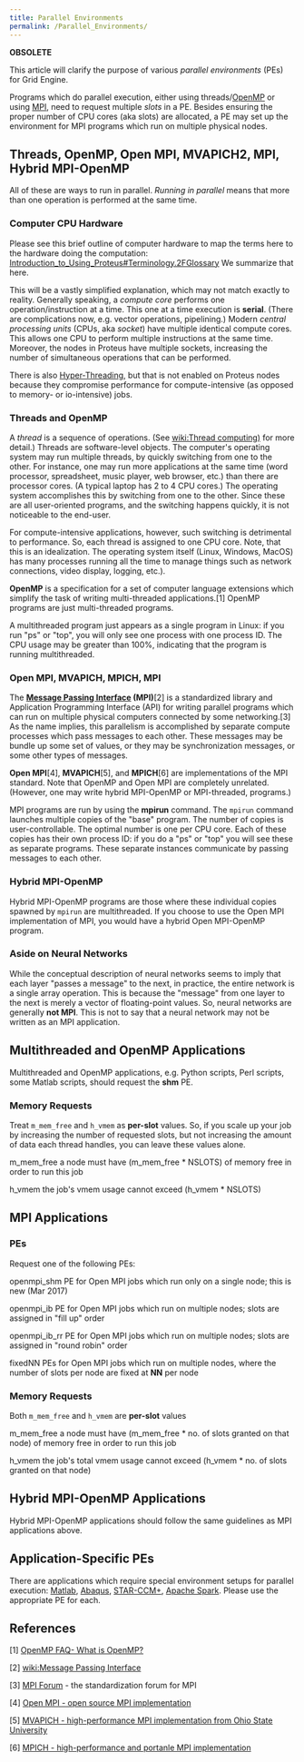 ```yaml
---
title: Parallel Environments
permalink: /Parallel_Environments/
---
```


**OBSOLETE**

This article will clarify the purpose of various *parallel environments*
(PEs) for Grid Engine.

Programs which do parallel execution, either using
threads/[OpenMP](/OpenMP "wikilink") or using [MPI](/MPI "wikilink"),
need to request multiple *slots* in a PE. Besides ensuring the proper
number of CPU cores (aka slots) are allocated, a PE may set up the
environment for MPI programs which run on multiple physical nodes.

Threads, OpenMP, Open MPI, MVAPICH2, MPI, Hybrid MPI-OpenMP
-----------------------------------------------------------

All of these are ways to run in parallel. *Running in parallel* means
that more than one operation is performed at the same time.

### Computer CPU Hardware

Please see this brief outline of computer hardware to map the terms here
to the hardware doing the computation:
[Introduction_to_Using_Proteus\#Terminology.2FGlossary](/Introduction_to_Using_Proteus#Terminology.2FGlossary "wikilink")
We summarize that here.

This will be a vastly simplified explanation, which may not match
exactly to reality. Generally speaking, a *compute core* performs one
operation/instruction at a time. This one at a time execution is
**serial**. (There are complications now, e.g. vector operations,
pipelining.) Modern *central processing units* (CPUs, aka *socket*) have
multiple identical compute cores. This allows one CPU to perform
multiple instructions at the same time. Moreover, the nodes in Proteus
have multiple sockets, increasing the number of simultaneous operations
that can be performed.

There is also [Hyper-Threading](/wiki:Hyper-Threading "wikilink"), but
that is not enabled on Proteus nodes because they compromise performance
for compute-intensive (as opposed to memory- or io-intensive) jobs.

### Threads and OpenMP

A *thread* is a sequence of operations. (See [wiki:Thread computing)](/wiki:Thread_(computing) "wikilink") for more detail.)
Threads are software-level objects. The computer's operating system may
run multiple threads, by quickly switching from one to the other. For
instance, one may run more applications at the same time (word
processor, spreadsheet, music player, web browser, etc.) than there are
processor cores. (A typical laptop has 2 to 4 CPU cores.) The operating
system accomplishes this by switching from one to the other. Since these
are all user-oriented programs, and the switching happens quickly, it is
not noticeable to the end-user.

For compute-intensive applications, however, such switching is
detrimental to performance. So, each thread is assigned to one CPU core.
Note, that this is an idealization. The operating system itself (Linux,
Windows, MacOS) has many processes running all the time to manage things
such as network connections, video display, logging, etc.).

**OpenMP** is a specification for a set of computer language extensions
which simplify the task of writing multi-threaded applications.[1]
OpenMP programs are just multi-threaded programs.

A multithreaded program just appears as a single program in Linux: if
you run "ps" or "top", you will only see one process with one process
ID. The CPU usage may be greater than 100%, indicating that the program
is running multithreaded.

### Open MPI, MVAPICH, MPICH, MPI

The **[Message Passing Interface](/Message_Passing_Interface "wikilink")
(MPI)**[2] is a standardized library and Application Programming
Interface (API) for writing parallel programs which can run on multiple
physical computers connected by some networking.[3] As the name implies,
this parallelism is accomplished by separate compute processes which
pass messages to each other. These messages may be bundle up some set of
values, or they may be synchronization messages, or some other types of
messages.

**Open MPI**[4], **MVAPICH**[5], and **MPICH**[6] are implementations of
the MPI standard. Note that OpenMP and Open MPI are completely
unrelated. (However, one may write hybrid MPI-OpenMP or MPI-threaded,
programs.)

MPI programs are run by using the **mpirun** command. The `mpirun`
command launches multiple copies of the "base" program. The number of
copies is user-controllable. The optimal number is one per CPU core.
Each of these copies has their own process ID: if you do a "ps" or "top"
you will see these as separate programs. These separate instances
communicate by passing messages to each other.

### Hybrid MPI-OpenMP

Hybrid MPI-OpenMP programs are those where these individual copies
spawned by `mpirun` are multithreaded. If you choose to use the Open MPI
implementation of MPI, you would have a hybrid Open MPI-OpenMP program.

### Aside on Neural Networks

While the conceptual description of neural networks seems to imply that
each layer "passes a message" to the next, in practice, the entire
network is a single array operation. This is because the "message" from
one layer to the next is merely a vector of floating-point values. So,
neural networks are generally **not MPI**. This is not to say that a
neural network may not be written as an MPI application.

Multithreaded and OpenMP Applications
-------------------------------------

Multithreaded and OpenMP applications, e.g. Python scripts, Perl
scripts, some Matlab scripts, should request the **shm** PE.

### Memory Requests

Treat `m_mem_free` and `h_vmem` as **per-slot** values. So, if you scale
up your job by increasing the number of requested slots, but not
increasing the amount of data each thread handles, you can leave these
values alone.

m_mem_free
a node must have (m_mem_free \* NSLOTS) of memory free in order to run
this job

h_vmem
the job's vmem usage cannot exceed (h_vmem \* NSLOTS)

MPI Applications
----------------

### PEs

Request one of the following PEs:

openmpi_shm
PE for Open MPI jobs which run only on a single node; this is new
(Mar 2017)

openmpi_ib
PE for Open MPI jobs which run on multiple nodes; slots are assigned in
"fill up" order

openmpi_ib_rr
PE for Open MPI jobs which run on multiple nodes; slots are assigned in
"round robin" order

fixedNN
PEs for Open MPI jobs which run on multiple nodes, where the number of
slots per node are fixed at **NN** per node

### Memory Requests

Both `m_mem_free` and `h_vmem` are **per-slot** values

m_mem_free
a node must have (m_mem_free \* no. of slots granted on that node) of
memory free in order to run this job

h_vmem
the job's total vmem usage cannot exceed (h_vmem \* no. of slots
granted on that node)

Hybrid MPI-OpenMP Applications
------------------------------

Hybrid MPI-OpenMP applications should follow the same guidelines as MPI
applications above.

Application-Specific PEs
------------------------

There are applications which require special environment setups for
parallel execution: [Matlab](/Matlab "wikilink"),
[Abaqus](/Abaqus "wikilink"), [STAR-CCM+](/STAR-CCM+ "wikilink"),
[Apache Spark](/Apache_Spark "wikilink"). Please use the appropriate PE
for each.

References
----------

<references/>

[1] [OpenMP FAQ- What is OpenMP?](http://www.openmp.org/about/openmp-faq/#WhatIs)

[2] [wiki:Message Passing Interface](/wiki:Message_Passing_Interface "wikilink")

[3] [MPI Forum](http://mpi-forum.org/) - the standardization forum for
MPI

[4] [Open MPI - open source MPI implementation](https://www.open-mpi.org/)

[5] [MVAPICH - high-performance MPI implementation from Ohio State University](http://mvapich.cse.ohio-state.edu/)

[6] [MPICH - high-performance and portanle MPI implementation](https://www.mpich.org/)